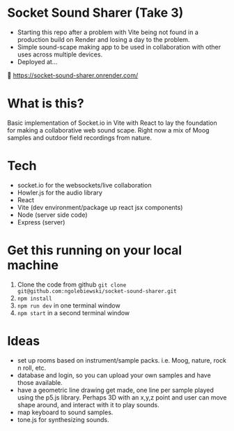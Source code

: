 # Socket Sound Sharer (Take 3)
- Starting this repo after a problem with Vite being not found in a production build on Render and losing a day to the problem.
- Simple sound-scape making app to be used in collaboration with other uses across multiple devices.
- Deployed at...

🔗 https://socket-sound-sharer.onrender.com/


# What is this?
Basic implementation of Socket.io in Vite with React to lay the foundation for making a collaborative web sound scape. Right now a mix of Moog samples and outdoor field recordings from nature.

# Tech
- socket.io for the websockets/live collaboration
- Howler.js for the audio library
- React
- Vite (dev environment/package up react jsx components)
- Node (server side code)
- Express (server)

# Get this running on your local machine
1.  Clone the code from github `git clone git@github.com:ngolebiewski/socket-sound-sharer.git`
2.  `npm install`
3.  `npm run dev` in one terminal window
4.  `npm start` in a second terminal window

# Ideas
- set up rooms based on instrument/sample packs. i.e. Moog, nature, rock n roll, etc.
- database and login, so you can upload your own samples and have those available.
- have a geometric line drawing get made, one line per sample played using the p5.js library. Perhaps 3D with an x,y,z point and user can move shape around, and interact with it to play sounds.
- map keyboard to sound samples.
- tone.js for synthesizing sounds. 